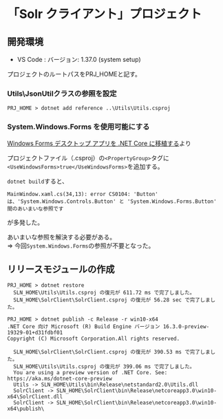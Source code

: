 # 「Solr クライアント」プロジェクト



## 開発環境
* VS Code : バージョン: 1.37.0 (system setup)

プロジェクトのルートパスをPRJ_HOMEと記す。

### Utils\JsonUtilクラスの参照を設定

```
PRJ_HOME > dotnet add reference ..\Utils\Utils.csproj
```

### System.Windows.Forms を使用可能にする

[Windows Forms デスクトップ アプリを .NET Core に移植する](https://docs.microsoft.com/ja-jp/dotnet/core/porting/winforms)より

プロジェクトファイル（.csproj）の```<PropertyGroup>```タグに```<UseWindowsForms>true</UseWindowsForms>```を追加する。

```dotnet build```すると、

```
MainWindow.xaml.cs(34,13): error CS0104: 'Button' は、'System.Windows.Controls.Button' と 'System.Windows.Forms.Button' 間のあいまいな参照です
```
が多発した。

あいまいな参照を解決する必要がある。<br/>
⇒ 今回```System.Windows.Forms```の参照が不要となった。


## リリースモジュールの作成

```
PRJ_HOME > dotnet restore
  SLN_HOME\Utils\Utils.csproj の復元が 611.72 ms で完了しました。
  SLN_HOME\SolrClient\SolrClient.csproj の復元が 56.28 sec で完了しました。
```

```
PRJ_HOME > dotnet publish -c Release -r win10-x64
.NET Core 向け Microsoft (R) Build Engine バージョン 16.3.0-preview-19329-01+d31fdbf01
Copyright (C) Microsoft Corporation.All rights reserved.

  SLN_HOME\SolrClient\SolrClient.csproj の復元が 390.53 ms で完了しました。
  SLN_HOME\Utils\Utils.csproj の復元が 399.06 ms で完了しました。
  You are using a preview version of .NET Core. See: https://aka.ms/dotnet-core-preview
  Utils -> SLN_HOME\Utils\bin\Release\netstandard2.0\Utils.dll
  SolrClient -> SLN_HOME\SolrClient\bin\Release\netcoreapp3.0\win10-x64\SolrClient.dll
  SolrClient -> SLN_HOME\SolrClient\bin\Release\netcoreapp3.0\win10-x64\publish\
```





